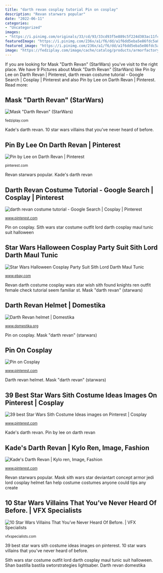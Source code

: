 ```yaml
---
title: "darth revan cosplay tutorial Pin on cosplay"
description: "Revan starwars popular"
date: "2022-06-11"
categories:
- "Uncategorized"
images:
- "https://i.pinimg.com/originals/33/cd/93/33cd93f5e889c5f224d303ac11fc835e.jpg"
featuredImage: "https://i.pinimg.com/236x/a1/f6/dd/a1f6dd5eba5e86fdc5a8e83f45bf307f--sith-star-wars.jpg"
featured_image: "https://i.pinimg.com/236x/a1/f6/dd/a1f6dd5eba5e86fdc5a8e83f45bf307f--sith-star-wars.jpg"
image: "https://fedziplay.com/image/cache/catalog/products/armorfactory/mask_darth_revan/86fduaavsdslc-1500x1500-product_popup.jpg"
---
```


If you are looking for Mask &quot;Darth Revan&quot; (StarWars) you've visit to the right place. We have 9 Pictures about Mask &quot;Darth Revan&quot; (StarWars) like Pin by Lee on Darth Revan | Pinterest, darth revan costume tutorial - Google Search | Cosplay | Pinterest and also Pin by Lee on Darth Revan | Pinterest. Read more:

## Mask &quot;Darth Revan&quot; (StarWars)

![Mask &quot;Darth Revan&quot; (StarWars)](https://fedziplay.com/image/cache/catalog/products/armorfactory/mask_darth_revan/86fduaavsdslc-1500x1500-product_popup.jpg "Mask &quot;darth revan&quot; (starwars)")

<small>fedziplay.com</small>

Kade&#039;s darth revan. 10 star wars villains that you’ve never heard of before.

## Pin By Lee On Darth Revan | Pinterest

![Pin by Lee on Darth Revan | Pinterest](http://media-cache-ec0.pinimg.com/736x/f5/90/99/f590990c8bbcbc8c4b2f812665983d2c.jpg "Mask &quot;darth revan&quot; (starwars)")

<small>pinterest.com</small>

Revan starwars popular. Kade&#039;s darth revan

## Darth Revan Costume Tutorial - Google Search | Cosplay | Pinterest

![darth revan costume tutorial - Google Search | Cosplay | Pinterest](https://i.pinimg.com/236x/a1/f6/dd/a1f6dd5eba5e86fdc5a8e83f45bf307f--sith-star-wars.jpg "Pin on cosplay")

<small>www.pinterest.com</small>

Pin on cosplay. Sith wars star costume outfit lord darth cosplay maul tunic suit halloween

## Star Wars Halloween Cosplay Party Suit Sith Lord Darth Maul Tunic

![Star Wars Halloween Cosplay Party Suit Sith Lord Darth Maul Tunic](http://i.ebayimg.com/images/i/400757409532-0-1/s-l1000.jpg "Darth revan helmet")

<small>www.ebay.com</small>

Revan darth costume cosplay wars star wish sith found knights ren outfit female check tutorial seem familiar st. Mask &quot;darth revan&quot; (starwars)

## Darth Revan Helmet | Domestika

![Darth Revan helmet | Domestika](https://cdn.domestika.org/c_fit,dpr_auto,f_auto,t_base_params,w_820/v1600246772/content-items/005/787/326/david-p-nunes-dr6-original.jpg?1600246772 "39 best star wars sith costume ideas images on pinterest")

<small>www.domestika.org</small>

Pin on cosplay. Mask &quot;darth revan&quot; (starwars)

## Pin On Cosplay

![Pin on Cosplay](https://i.pinimg.com/originals/33/cd/93/33cd93f5e889c5f224d303ac11fc835e.jpg "39 best star wars sith costume ideas images on pinterest")

<small>www.pinterest.com</small>

Darth revan helmet. Mask &quot;darth revan&quot; (starwars)

## 39 Best Star Wars Sith Costume Ideas Images On Pinterest | Cosplay

![39 best Star Wars Sith Costume Ideas images on Pinterest | Cosplay](https://i.pinimg.com/736x/c9/ac/bd/c9acbdea0e53df9d5726a9f10786e8fb--starwars-sith-mask.jpg "39 best star wars sith costume ideas images on pinterest")

<small>www.pinterest.com</small>

Kade&#039;s darth revan. Pin by lee on darth revan

## Kade&#039;s Darth Revan | Kylo Ren, Image, Fashion

![Kade&#039;s Darth Revan | Kylo ren, Image, Fashion](https://i.pinimg.com/originals/9a/a6/8d/9aa68df7f3e8f657abb6ea82fda84e87.jpg "Darth revan costume tutorial")

<small>www.pinterest.com</small>

Revan starwars popular. Mask sith wars star deviantart concept armor jedi lord cosplay helmet fan help costume costumes anyone could tips any create

## 10 Star Wars Villains That You’ve Never Heard Of Before. | VFX Specialists

![10 Star Wars Villains That You’ve Never Heard Of Before. | VFX Specialists](http://vfxspecialists.com/wp-content/uploads/2017/03/2-630x354.jpg "Mask &quot;darth revan&quot; (starwars)")

<small>vfxspecialists.com</small>

39 best star wars sith costume ideas images on pinterest. 10 star wars villains that you’ve never heard of before.

Sith wars star costume outfit lord darth cosplay maul tunic suit halloween. Shan bastilla bastila swtorstrategies lightsaber. Darth revan domestika
